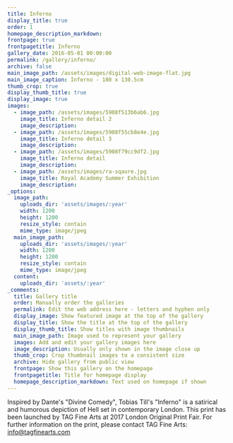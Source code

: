 ```yaml
---
title: Inferno
display_title: true
order: 1
homepage_description_markdown:
frontpage: true
frontpagetitle: Inferno
gallery_date: 2016-05-01 00:00:00
permalink: /gallery/inferno/
archive: false
main_image_path: /assets/images/digital-web-image-flat.jpg
main_image_caption: Inferno - 180 x 130.5cm
thumb_crop: true
display_thumb_title: true
display_image: true
images:
  - image_path: /assets/images/5908f513b6ab6.jpg
    image_title: Inferno detail 2
    image_description:
  - image_path: /assets/images/5908f55cb8e4e.jpg
    image_title: Inferno detail 3
    image_description:
  - image_path: /assets/images/5908f79cc9df2.jpg
    image_title: Inferno detail
    image_description:
  - image_path: /assets/images/ra-sqaure.jpg
    image_title: Royal Academy Summer Exhibition
    image_description:
_options:
  image_path:
    uploads_dir: 'assets/images/:year'
    width: 1200
    height: 1200
    resize_style: contain
    mime_type: image/jpeg
  main_image_path:
    uploads_dir: 'assets/images/:year'
    width: 1200
    height: 1200
    resize_style: contain
    mime_type: image/jpeg
  content:
    uploads_dir: 'assets/:year'
_comments:
  title: Gallery title
  order: Manually order the galleries
  permalink: Edit the web address here - letters and hyphen only
  display_image: Show featured image at the top of the gallery
  display_title: Show the title at the top of the gallery
  display_thumb_title: Show titles with image thumbnails
  main_image_path: Image used to represent your gallery
  images: Add and edit your gallery images here
  image_description: Usually only shown in the image close up
  thumb_crop: Crop thumbnail images to a consistent size
  archive: Hide gallery from public view
  frontpage: Show this gallery on the homepage
  frontpagetitle: Title for homepage display
  homepage_description_markdown: Text used on homepage if shown
---
```


Inspired by Dante's "Divine Comedy", Tobias Till's "Inferno" is a satirical and humorous depiction of Hell set in contemporary London. This print has been launched by TAG Fine Arts at 2017 London Original Print Fair. For further information on the print, please contact TAG Fine Arts: info@tagfinearts.com
